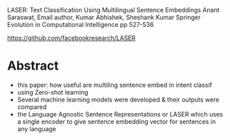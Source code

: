LASER: Text Classification Using Multilingual Sentence Embeddings
Anant Saraswat, Email author, Kumar Abhishek, Sheshank Kumar
Springer Evolution in Computational Intelligence pp 527-536 

https://github.com/facebookresearch/LASER

# Abstract

* this paper: how useful are multiling sentence embed in intent classif
* using Zero-shot learning
* Several machine learning models were developed & their outputs were compared
* the Language Agnostic Sentence Representations or LASER which uses a single
  encoder to give sentence embedding vector for sentences in any language
